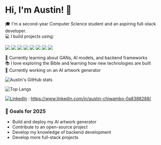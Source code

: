 
# Hi, I'm Austin! 👋

🎓 I'm a second-year Computer Science student and an aspiring full-stack developer.  
💻 I build projects using:

<p>
  <img src="https://img.shields.io/badge/HTML5-E34F26?style=for-the-badge&logo=html5&logoColor=white"/>
  <img src="https://img.shields.io/badge/CSS3-1572B6?style=for-the-badge&logo=css3&logoColor=white"/>
  <img src="https://img.shields.io/badge/JavaScript-F7DF1E?style=for-the-badge&logo=javascript&logoColor=black"/>
  <img src="https://img.shields.io/badge/React-20232A?style=for-the-badge&logo=react&logoColor=61DAFB"/>
  <img src="https://img.shields.io/badge/Python-3776AB?style=for-the-badge&logo=python&logoColor=white"/>
  <img src="https://img.shields.io/badge/Flask-000000?style=for-the-badge&logo=flask&logoColor=white"/>
  <img src="https://img.shields.io/badge/PyTorch-EE4C2C?style=for-the-badge&logo=pytorch&logoColor=white"/>
  <img src="https://img.shields.io/badge/Node.js-339933?style=for-the-badge&logo=nodedotjs&logoColor=white"/>
</p>

🧠 Currently learning about GANs, AI models, and backend frameworks  
📚 I love exploring the Bible and learning how new technologies are built  
🌱 Currently working on an AI artwork generator

![Austin's GitHub stats](https://github-readme-stats.vercel.app/api?username=austinc17&show_icons=true&theme=radical)

![Top Langs](https://github-readme-stats.vercel.app/api/top-langs/?username=austinc17&layout=compact)

[![LinkedIn](https://img.shields.io/badge/LinkedIn-0077B5?style=for-the-badge&logo=linkedin&logoColor=white)](https://linkedin.com/in/yourusername) : https://www.linkedin.com/in/austin-chiwambo-0a8388288/

### 🚧 Goals for 2025
- Build and deploy my AI artwork generator
- Contribute to an open-source project
- Develop my knowledge of backend development
- Develop more full-stack projects






